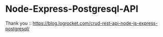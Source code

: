 # Node-Express-Postgresql-API

Thank you :: https://blog.logrocket.com/crud-rest-api-node-js-express-postgresql/

